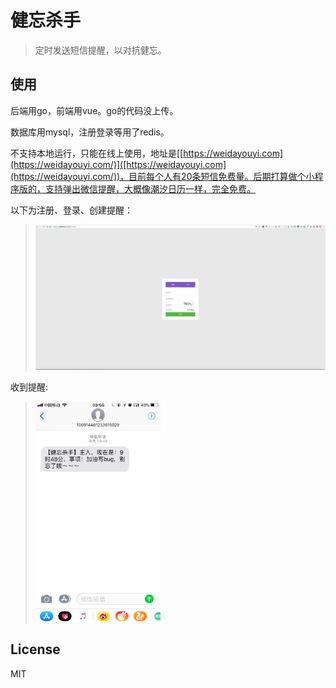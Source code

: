 # 健忘杀手

> 定时发送短信提醒，以对抗健忘。

## 使用

后端用go，前端用vue。go的代码没上传。

数据库用mysql，注册登录等用了redis。

不支持本地运行，只能在线上使用，地址是[[https://weidayouyi.com](https://weidayouyi.com/)]([https://weidayouyi.com](https://weidayouyi.com/))，目前每个人有20条短信免费量。后期打算做个小程序版的，支持弹出微信提醒，大概像潮汐日历一样，完全免费。

以下为注册、登录、创建提醒：

>![](https://github.com/hongmaoxiao/forgetfulness/blob/master/doc/forget.gif)

收到提醒:
><img src="https://github.com/hongmaoxiao/forgetfulness/blob/master/doc/message.png" width="200" height="355" alt="短信" align=center />

## License

MIT
